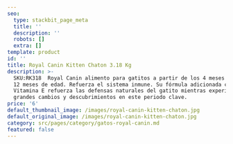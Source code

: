 ```yaml
---
seo:
  type: stackbit_page_meta
  title: ''
  description: ''
  robots: []
  extra: []
template: product
id: ''
title: Royal Canin Kitten Chaton 3.18 Kg
description: >-
  SKU:RK318  Royal Canin alimento para gatitos a partir de los 4 meses hasta los
  12 meses de edad. Refuerza el sistema inmune. Su fórmula adicionada con
  Vitamina E refuerza las defensas naturales del gatito mientras experimenta
  grandes cambios y descubrimientos en este periodo clave.
price: '6'
default_thumbnail_image: /images/royal-canin-kitten-chaton.jpg
default_original_image: /images/royal-canin-kitten-chaton.jpg
category: src/pages/category/gatos-royal-canin.md
featured: false
---
```


